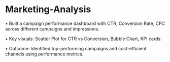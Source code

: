 # Marketing-Analysis

•	Built a campaign performance dashboard with CTR, Conversion Rate, CPC across different campaigns and impressions.

•	Key visuals: Scatter Plot for CTR vs Conversion, Bubble Chart, KPI cards.

•	Outcome: Identified top-performing campaigns and cost-efficient channels using performance metrics.

